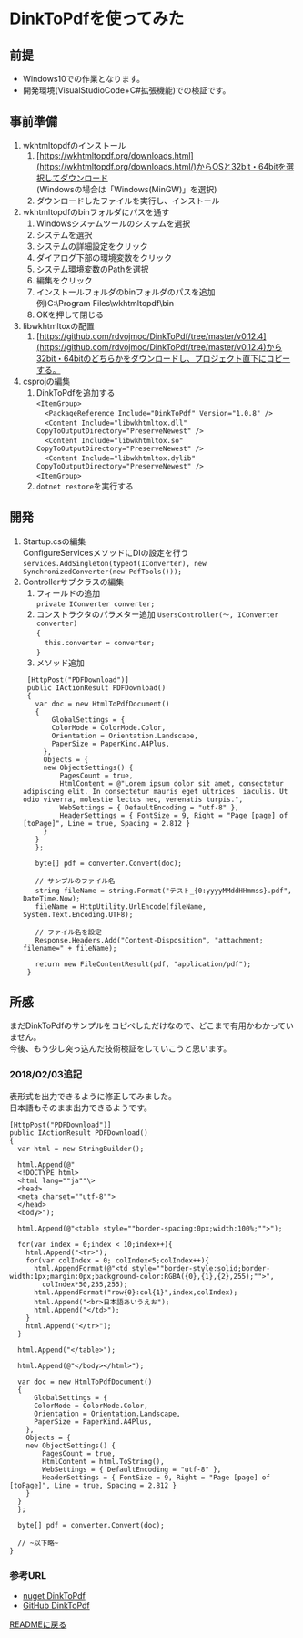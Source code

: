 # DinkToPdfを使ってみた

## 前提
- Windows10での作業となります。
- 開発環境(VisualStudioCode+C#拡張機能)での検証です。

## 事前準備
1. wkhtmltopdfのインストール
   1. [https://wkhtmltopdf.org/downloads.html](https://wkhtmltopdf.org/downloads.html/)からOSと32bit・64bitを選択してダウンロード  
   (Windowsの場合は「Windows(MinGW)」を選択)
   1. ダウンロードしたファイルを実行し、インストール
 1. wkhtmltopdfのbinフォルダにパスを通す
    1. Windowsシステムツールのシステムを選択
    1. システムを選択
    1. システムの詳細設定をクリック
    1. ダイアログ下部の環境変数をクリック
    1. システム環境変数のPathを選択
    1. 編集をクリック
    1. インストールフォルダのbinフォルダのパスを追加  
    例)C:\Program Files\wkhtmltopdf\bin
    1. OKを押して閉じる
1. libwkhtmltoxの配置
    1. [https://github.com/rdvojmoc/DinkToPdf/tree/master/v0.12.4](https://github.com/rdvojmoc/DinkToPdf/tree/master/v0.12.4)から32bit・64bitのどちらかをダウンロードし、プロジェクト直下にコピーする。
1. csprojの編集
    1. DinkToPdfを追加する  
```<ItemGroup>```  
```  <PackageReference Include="DinkToPdf" Version="1.0.8" />```  
```  <Content Include="libwkhtmltox.dll" CopyToOutputDirectory="PreserveNewest" />```  
```  <Content Include="libwkhtmltox.so" CopyToOutputDirectory="PreserveNewest" />```  
```  <Content Include="libwkhtmltox.dylib" CopyToOutputDirectory="PreserveNewest" />```  
```<ItemGroup>```  
    1. ```dotnet restore```を実行する

## 開発
1. Startup.csの編集  
ConfigureServicesメソッドにDIの設定を行う  
```services.AddSingleton(typeof(IConverter), new SynchronizedConverter(new PdfTools()));```
1. Controllerサブクラスの編集
   1. フィールドの追加  
     ```private IConverter converter;```
   1. コンストラクタのパラメター追加
     ```UsersController(～, IConverter converter)```  
     ```{```  
     ```   this.converter = converter; ```  
     ```} ```  
   1. メソッド追加  
   ``` CSharp
    [HttpPost("PDFDownload")]
    public IActionResult PDFDownload()
    {
      var doc = new HtmlToPdfDocument()
      {
          GlobalSettings = {
          ColorMode = ColorMode.Color,
          Orientation = Orientation.Landscape,
          PaperSize = PaperKind.A4Plus,
        },
        Objects = {
        new ObjectSettings() {
            PagesCount = true,
            HtmlContent = @"Lorem ipsum dolor sit amet, consectetur adipiscing elit. In consectetur mauris eget ultrices  iaculis. Ut                               odio viverra, molestie lectus nec, venenatis turpis.",
            WebSettings = { DefaultEncoding = "utf-8" },
            HeaderSettings = { FontSize = 9, Right = "Page [page] of [toPage]", Line = true, Spacing = 2.812 }
        }
      }
      };

      byte[] pdf = converter.Convert(doc);

      // サンプルのファイル名
      string fileName = string.Format("テスト_{0:yyyyMMddHHmmss}.pdf", DateTime.Now);
      fileName = HttpUtility.UrlEncode(fileName, System.Text.Encoding.UTF8);

      // ファイル名を設定
      Response.Headers.Add("Content-Disposition", "attachment; filename=" + fileName);

      return new FileContentResult(pdf, "application/pdf");
    }   
   ```

## 所感
まだDinkToPdfのサンプルをコピペしただけなので、どこまで有用かわかっていません。  
今後、もう少し突っ込んだ技術検証をしていこうと思います。

### **2018/02/03追記**
表形式を出力できるように修正してみました。  
日本語もそのまま出力できるようです。

``` CSharp
[HttpPost("PDFDownload")]
public IActionResult PDFDownload()
{
  var html = new StringBuilder();

  html.Append(@"
  <!DOCTYPE html>
  <html lang=""ja""\>
  <head> 
  <meta charset=""utf-8"">
  </head>
  <body>");

  html.Append(@"<table style=""border-spacing:0px;width:100%;"">");

  for(var index = 0;index < 10;index++){
    html.Append("<tr>");
    for(var colIndex = 0; colIndex<5;colIndex++){
      html.AppendFormat(@"<td style=""border-style:solid;border-width:1px;margin:0px;background-color:RGBA({0},{1},{2},255);"">",
        colIndex*50,255,255);
      html.AppendFormat("row{0}:col{1}",index,colIndex);
      html.Append("<br>日本語あいうえお");
      html.Append("</td>");
    }
    html.Append("</tr>");
  }

  html.Append("</table>");

  html.Append(@"</body></html>");

  var doc = new HtmlToPdfDocument()
  {
      GlobalSettings = {
      ColorMode = ColorMode.Color,
      Orientation = Orientation.Landscape,
      PaperSize = PaperKind.A4Plus,
    },
    Objects = {
    new ObjectSettings() {
        PagesCount = true,
        HtmlContent = html.ToString(),
        WebSettings = { DefaultEncoding = "utf-8" },
        HeaderSettings = { FontSize = 9, Right = "Page [page] of [toPage]", Line = true, Spacing = 2.812 }
    }
  }
  };

  byte[] pdf = converter.Convert(doc);

  // ~以下略~
}
```

### 参考URL
- [nuget DinkToPdf](https://www.nuget.org/packages/DinkToPdf/)  
- [GitHub DinkToPdf](https://github.com/rdvojmoc/DinkToPdf)


[READMEに戻る](README.md)